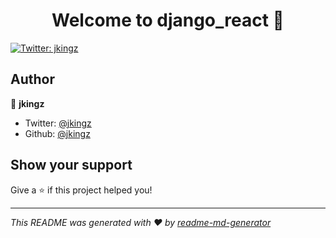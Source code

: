 <h1 align="center">Welcome to django_react 👋</h1>
<p>
  <a href="https://twitter.com/jkingz">
    <img alt="Twitter: jkingz" src="https://img.shields.io/twitter/follow/jkingz.svg?style=social" target="_blank" />
  </a>
</p>

## Author

👤 **jkingz**

* Twitter: [@jkingz](https://twitter.com/jkingz)
* Github: [@jkingz](https://github.com/jkingz)

## Show your support

Give a ⭐️ if this project helped you!

***
_This README was generated with ❤️ by [readme-md-generator](https://github.com/kefranabg/readme-md-generator)_